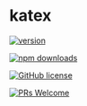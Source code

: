 # katex

[![version](https://img.shields.io/npm/v/@geometryzen/katex.svg)](https://www.npmjs.com/package/@geometryzen/katex) 

[![npm downloads](https://img.shields.io/npm/dm/@geometryzen/katex.svg)](https://npm-stat.com/charts.html?package=@geometryzen/katex&from=2022-09-01)

[![GitHub license](https://img.shields.io/badge/license-MIT-blue.svg)](./LICENSE)

[![PRs Welcome](https://img.shields.io/badge/PRs-welcome-brightgreen.svg)](./CONTRIBUTING.md)

